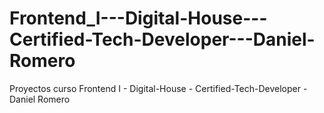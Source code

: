 # Frontend_I---Digital-House---Certified-Tech-Developer---Daniel-Romero
Proyectos curso Frontend I - Digital-House - Certified-Tech-Developer - Daniel Romero
